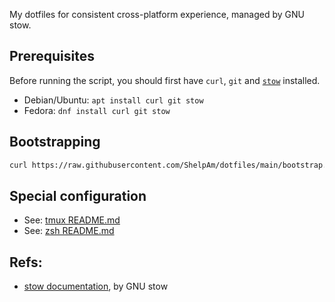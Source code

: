 My dotfiles for consistent cross-platform experience, managed by GNU stow.

## Prerequisites
Before running the script, you should first have `curl`, `git` and [`stow`](https://www.gnu.org/software/stow/) installed.
- Debian/Ubuntu: `apt install curl git stow`
- Fedora: `dnf install curl git stow`

## Bootstrapping
```bash
curl https://raw.githubusercontent.com/ShelpAm/dotfiles/main/bootstrap.sh | bash
```

## Special configuration
- See: [tmux README.md](./tmux/.config/tmux/README.md)
- See: [zsh README.md](./zsh/.config/zsh/README.md)

## Refs:
- [stow documentation](https://www.gnu.org/software/stow/manual/html_node/index.html#SEC_Contents), by GNU stow
